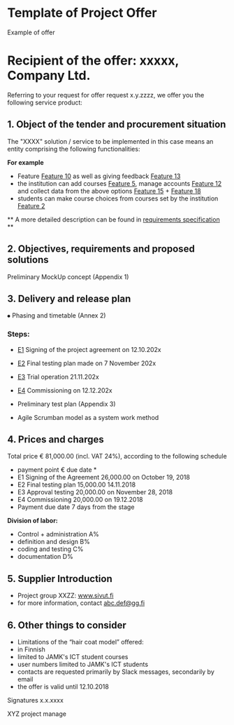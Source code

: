 # Template of Project Offer

Example of offer 

# Recipient of the offer: xxxxx, Company Ltd.

Referring to your request for offer request x.y.zzzz, we offer you the following service product:

## 1. Object of the tender and procurement situation

The "XXXX" solution / service to be implemented in this case means an entity comprising the following functionalities:

__For example__

* Feature [Feature 10]() as well as giving feedback [Feature 13]()
* the institution can add courses [Feature 5](), manage accounts [Feature 12]() and collect data from the above options [Feature 15]() + [Feature 18]()
* students can make course choices from courses set by the institution [Feature 2]()

** A more detailed description can be found in [requirements specification]() **

## 2. Objectives, requirements and proposed solutions

Preliminary MockUp concept (Appendix 1)

## 3. Delivery and release plan

⦁ Phasing and timetable (Annex 2)

### Steps:

* [E1]() Signing of the project agreement on 12.10.202x
* [E2]() Final testing plan made on 7 November 202x
* [E3]() Trial operation 21.11.202x
* [E4]() Commissioning on 12.12.202x

* Preliminary test plan (Appendix 3)
* Agile Scrumban model as a system work method

## 4. Prices and charges

Total price € 81,000.00 (incl. VAT 24%), according to the following schedule

* payment point € due date *
* E1 Signing of the Agreement 26,000.00 on October 19, 2018
* E2 Final testing plan 15,000.00 14.11.2018
* E3 Approval testing 20,000.00 on November 28, 2018
* E4 Commissioning 20,000.00 on 19.12.2018
* Payment due date 7 days from the stage

**Division of labor:**

* Control + administration A%
* definition and design B%
* coding and testing C%
* documentation D%


## 5. Supplier Introduction

* Project group XXZZ: www.sivut.fi
* for more information, contact abc.def@gg.fi

## 6. Other things to consider

* Limitations of the “hair coat model” offered:
* in Finnish
* limited to JAMK's ICT student courses
* user numbers limited to JAMK's ICT students
* contacts are requested primarily by Slack messages, secondarily by email
* the offer is valid until 12.10.2018


Signatures
x.x.xxxx


XYZ
project manage
